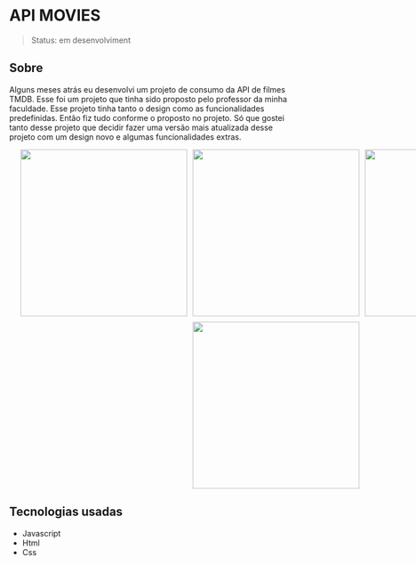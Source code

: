 # API MOVIES

> Status: em desenvolviment


## Sobre
Alguns meses atrás eu desenvolvi um projeto de consumo da API de filmes TMDB. Esse foi um projeto que tinha sido proposto pelo professor da minha faculdade. Esse projeto tinha tanto o design como as funcionalidades predefinidas. Então fiz tudo conforme o proposto no projeto. Só que gostei tanto desse projeto que decidir fazer uma versão mais atualizada desse projeto com um design novo e algumas funcionalidades extras.

<div style="width:100vw;display:flex;justify-content:center; gap:10px;flex-wrap:wrap;">
  
<img style="width:300px;"  src="https://github.com/GabryelSilvah/API_MOVIES/assets/139282381/aa47cd57-4530-43e6-a593-5cdc3af485d1">
  <img style="width:300px" src="https://github.com/GabryelSilvah/API_MOVIES/assets/139282381/e6853b71-20d5-4d70-a1cb-0a8245727f09">

  <img style="width:300px" src="https://github.com/GabryelSilvah/API_MOVIES/assets/139282381/a02b45f4-7659-4c81-8d35-5b8e46475778">

 <img style="width:300px" src="https://github.com/GabryelSilvah/API_MOVIES/assets/139282381/ae2a8ba8-bb34-4395-96b2-85ba054ab249">
</div>

## Tecnologias usadas
- Javascript
- Html
- Css

